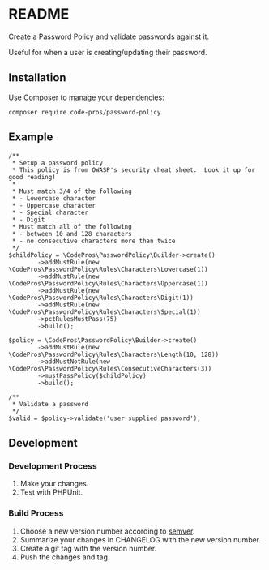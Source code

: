 # README

Create a Password Policy and validate passwords against it.

Useful for when a user is creating/updating their password.

## Installation

Use Composer to manage your dependencies:

`composer require code-pros/password-policy`

## Example

    /**
     * Setup a password policy
     * This policy is from OWASP's security cheat sheet.  Look it up for good reading!
     *
     * Must match 3/4 of the following
     * - Lowercase character
     * - Uppercase character
     * - Special character
     * - Digit
     * Must match all of the following
     * - between 10 and 128 characters
     * - no consecutive characters more than twice
     */
    $childPolicy = \CodePros\PasswordPolicy\Builder->create()
            ->addMustRule(new \CodePros\PasswordPolicy\Rules\Characters\Lowercase(1))
            ->addMustRule(new \CodePros\PasswordPolicy\Rules\Characters\Uppercase(1))
            ->addMustRule(new \CodePros\PasswordPolicy\Rules\Characters\Digit(1))
            ->addMustRule(new \CodePros\PasswordPolicy\Rules\Characters\Special(1))
            ->pctRulesMustPass(75)
            ->build();

    $policy = \CodePros\PasswordPolicy\Builder->create()
            ->addMustRule(new \CodePros\PasswordPolicy\Rules\Characters\Length(10, 128))
            ->addMustNotRule(new \CodePros\PasswordPolicy\Rules\ConsecutiveCharacters(3))
            ->mustPassPolicy($childPolicy)
            ->build();

    /**
     * Validate a password
     */
    $valid = $policy->validate('user supplied password');

## Development

### Development Process

1. Make your changes.
2. Test with PHPUnit.

### Build Process

1. Choose a new version number according to [semver](http://semver.org/).
2. Summarize your changes in CHANGELOG with the new version number.
3. Create a git tag with the version number.
4. Push the changes and tag.
